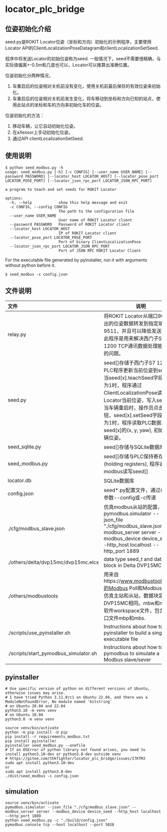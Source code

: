 # locator_plc_bridge

## 位姿初始化介绍

seed.py是ROKIT Locator位姿（坐标和方向）初始化的示例程序，主要使用Locator API的ClientLocalizationPoseDatagram和clientLocalizationSetSeed.

程序中将发送Locator的初始位姿称为seed. 一般情况下，seed不需要很精确，与实际值偏离+-0.5m和几度也可以，Locator可以推算出准确位置。

位姿初始化分两种情况，

1. 车重启后的位姿相对关机前没有变化，使用关机前最后保存的有效位姿来初始化。
2. 车重启后的位姿相对关机前发生变化，将车移动到坐标和方向已知的站点，使用此站点的坐标和车的方向来初始化车的位姿。

位姿初始化的方法：
1. 移动车辆，让它自动初始化位姿。
2. 在aXessor上手动初始化位姿。
3. 通过API clientLocalizationSetSeed.

## 使用说明

```
$ python seed_modbus.py -h
usage: seed_modbus.py [-h] [-c CONFIG] [--user_name USER_NAME] [--password PASSWORD] [--locator_host LOCATOR_HOST] [--locator_pose_port LOCATOR_POSE_PORT] [--locator_json_rpc_port LOCATOR_JSON_RPC_PORT]

a program to teach and set seeds for ROKIT Locator

options:
  -h, --help            show this help message and exit
  -c CONFIG, --config CONFIG
                        The path to the configuration file
  --user_name USER_NAME
                        User name of ROKIT Locator client
  --password PASSWORD   Password of ROKIT Locator client
  --locator_host LOCATOR_HOST
                        IP of ROKIT Locator client
  --locator_pose_port LOCATOR_POSE_PORT
                        Port of binary ClientLocalizationPose
  --locator_json_rpc_port LOCATOR_JSON_RPC_PORT
                        Port of JSON RPC ROKIT Locator Client
```

For the executable file generated by pyinstaller, run it with arguments without python before it.

```
$ seed_modbus -c config.json
```

## 文件说明

| 文件 | 说明 |
| :--- | --- |
| relay.py | 将ROKIT Locator从端口9011发出的位姿数据转发到指定端口9511，并且可以降低发送频率。此程序是用来解决西门子S7 1200 TCP通讯数据处理能力不足的问题。 |
| seed.py | seed[]存储于西门子S7 1200，PLC程序更新当前位姿到seed0. 当seed[x].teachSeed字段由0变为1时，程序通过ClientLocalizationPose读取Locator当前位姿，写入seed[x]. 当车辆重启时，操作员点击按钮，seed[x].setSeed字段由0变为1时，程序读取PLC数据块seed[x]的(x, y, yaw), 初始化车辆位姿。|
| seed_sqlite.py | seed[]存储与SQLite数据库 |
| seed_modbus.py | seed[]存储与PLC保持寄存器(holding registers), 程序通过modbus读写seed[] |
| locator.db | SQLite数据库 |
| config.json | seed*.py配置文件，通过命令行参数--config或-c传递 |
| ./cfg/modbus_slave.json | 仿真modbus从站的配置，pymodbus.simulator --json_file "./cfg/modbus_slave.json" --modbus_server server --modbus_device device_seed --http_host localhost --http_port 1889 |
| ./others/delta/dvp15mc/dvp15mc.elcx | data type seed_t and data block in Delta DVP15MC |
| ./others/modbustools | 用来自https://www.modbustools.com/的Modbus Poll和Modbus Slave仿真主站和从站，数据块定义与DVP15MC相同。mbw和msw是软件workspace文件，包含了窗口文件mbp和mbs. |
| ./scripts/use_pyinstaller.sh | Instructions about how to use pyinstaller to build a single executable file |
| ./scripts/start_pymodbus_simulator.sh | Instructions about how to use pymodbus to simulate a Modbus slave/sever |

## pyinstaller

```
# Use specific version of python on different versions of Ubuntu, otherwise issues may arise. 
# I have tried Python 3.11.0rc1 on Ubuntu 22.04, and there was a ModuleNotFoundError, No module named 'bitstring'
# on Ubuntu 20.04 and 22.04
python3.10 -m venv venv
# on Ubuntu 18.04
python3.8 -m venv venv

source venv/bin/activate
python -m pip install -U pip
pip install -r requirements_modbus.txt
pip install pyinstaller
pyinstaller seed_modbus.py --onefile
# If an OSError of python library not found arises, you need to install python3.10-dev or python3.8-dev outside venv
# https://gitee.com/thkfighter/locator_plc_bridge/issues/I7KTMJ
sudo apt install python3.10-dev
or
sudo apt install python3.8-dev
./dist/seed_modbus -c config.json
```

## simulation

```
source venv/bin/activate
pymodbus.simulator --json_file "./cfg/modbus_slave.json" --modbus_server server --modbus_device device_seed --http_host localhost --http_port 1889
python seed_modbus.py -c "./build/config.json"
pymodbus.console tcp --host localhost --port 5020
```